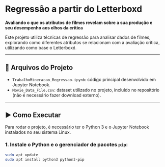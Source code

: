 # Regressão a partir do Letterboxd
**Avaliando o que os atributos de filmes revelam sobre a sua produção e seu desempenho aos olhos da crítica**

Este projeto utiliza técnicas de regressão para analisar dados de filmes, explorando como diferentes atributos se relacionam com a avaliação crítica, utilizando como base o Letterboxd.

---

## 📁 Arquivos do Projeto

- `TrabalhoMineracao_Regressao.ipynb`: código principal desenvolvido em Jupyter Notebook.
- `Movie_Data_File.csv`: dataset utilizado no projeto, incluído no repositório (não é necessário fazer download externo).

---

## ▶️ Como Executar

Para rodar o projeto, é necessário ter o Python 3 e o Jupyter Notebook instalados no seu sistema Linux.

### 1. Instale o Python e o gerenciador de pacotes `pip`:
```bash
sudo apt update
sudo apt install python3 python3-pip
